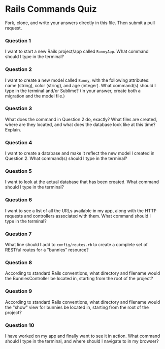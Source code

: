 # Rails Commands Quiz

Fork, clone, and write your answers directly in this file. Then submit a pull request.

### Question 1

I want to start a new Rails project/app called `BunnyApp`. What command should I type in the terminal?

### Question 2

I want to create a new model called `Bunny`, with the following attributes: name (string), color (string), and age (integer). What command(s) should I type in the terminal and/or Sublime? (In your answer, create both a migration and the model file.)

### Question 3

What does the command in Question 2 do, exactly? What files are created, where are they located, and what does the database look like at this time? Explain.

### Question 4

I want to create a database and make it reflect the new model I created in Question 2. What command(s) should I type in the terminal?

### Question 5

I want to look at the actual database that has been created. What command should I type in the terminal?

### Question 6

I want to see a list of all the URLs available in my app, along with the HTTP requests and controllers associated with them. What command should I type in the terminal? 

### Question 7 

What line should I add to `config/routes.rb` to create a complete set of RESTful routes for a "bunnies" resource?

### Question 8

According to standard Rails conventions, what directory and filename would the BunniesController be located in, starting from the root of the project?

### Question 9 

According to standard Rails conventions, what directory and filename would the "show" view for bunnies be located in, starting from the root of the project?

### Question 10

I have worked on my app and finally want to see it in action. What command should I type in the terminal, and where should I navigate to in my browser?

